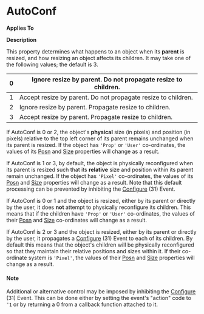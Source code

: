 




<h1 class="heading"><span class="name">AutoConf</span></h1>

**Applies To**


**Description**


This property determines what happens to an object when its **parent** is resized, and how resizing an object affects its children. It may take one of the following values; the default is 3.



| 0 | Ignore resize by parent. Do not propagate resize to children. |
| --- | ---  |
| 1 | Accept resize by parent. Do not propagate resize to children. |
| 2 | Ignore resize by parent. Propagate resize to children. |
| 3 | Accept resize by parent. Propagate resize to children. |


If AutoConf is 0 or 2, the object's **physical** size (in pixels) and position (in pixels) relative to the top left corner of its parent remains unchanged when its parent is resized. If the object has `'Prop'` or `'User'` co-ordinates, the values of its [Posn](posn.md) and [Size](size.md) properties will change as a result.


If AutoConf is 1 or 3, by default, the object is physically reconfigured when its parent is resized such that its **relative** size and position within its parent remain unchanged. If the object has `'Pixel'` co-ordinates, the values of its [Posn](posn.md) and [Size](size.md) properties will change as a result. Note that this default processing can be prevented by inhibiting the [Configure](./configure.md) (31) Event.


If AutoConf is 0 or 1 and the object is resized, either by its parent or directly by the user, it does **not** attempt to physically reconfigure its children. This means that if the children have `'Prop'` or `'User'` co-ordinates, the values of their [Posn](posn.md) and [Size](size.md) co-ordinates will change as a result.


If AutoConf is 2 or 3 and the object is resized, either by its parent or directly by the user, it propagates a [Configure](./configure.md) (31) Event to each of its children. By default this means that the object's children will be physically reconfigured so that they maintain their relative positions and sizes within it. If their co-ordinate system is `'Pixel'`, the values of their [Posn](posn.md) and [Size](size.md) properties will change as a result.

#### Note


Additional or alternative control may be imposed by inhibiting the [Configure](./configure.md) (31) Event. This can be done either by setting the event's "action" code to `¯1` or by returning a 0 from a callback function attached to it.


